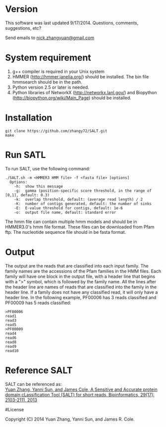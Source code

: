 # Version
This software was last updated 9/17/2014. Questions, comments, suggestions, etc?

Send emails to nick.zhangyuan@gmail.com

# System requirement
1. g++ compiler is required in your Unix system
2. HMMER (http://hmmer.janelia.org/) should be installed. The bin file hmmsearch should be in the path.
3. Python version 2.5 or later is needed.
4. Python libraries of NetworkX (http://networkx.lanl.gov/) and Biopython (http://biopython.org/wiki/Main_Page) should be installed.

# Installation
```
git clone https://github.com/zhangy72/SALT.git  
make  
```

# Run SATL
To run SALT, use the following command:   
```
./SALT.sh -m <HMMER3 HMM file> -f <fasta file> [options]  
  Options:
    -h:  show this message 
    -g:  gamma (position-specific score threshold, in the range of [0,1], default: 0.3)  
    -k:  overlap threshold, default: (average read length) / 2  
    -K:  number of contigs generated, default: the number of sinks  
    -E:  E-value threshold for contigs, default: 1e-6  
    -o:  output file name, default: standard error  
```

The hmm file can contain multiple hmm models and should be in HMMER3.0's hmm file format. These files can be downloaded from Pfam ftp. The nucleotide sequence file should in be fasta format.
 
# Output
The output are the reads that are classified into each input family. The family names are the accessions of the Pfam families in the HMM files. Each family will have one block in the output file, with a header line that begins with a ">" symbol, which is followed by the family name. All the lines after the header line are names of reads that are classified into the family in the header line. If a family does not have any classified read, it will only have a header line. In the following example, PF00006 has 3 reads classified and PF00009 has 5 reads classified:
```
>PF00006  
read1 
read3 
read5  
>PF00009  
read4  
read6  
read8  
read9  
read10  
```

# Reference SALT

SALT can be referenced as:   
<a href="http://bioinformatics.oxfordjournals.org/content/29/17/2103.long">Yuan Zhang, Yanni Sun, and James Cole, A Sensitive and Accurate protein domain cLassification Tool (SALT) for short reads, Bioinformatics, 29(17): 2103-2111, 2013</a>

#License

Copyright (C) 2014 Yuan Zhang, Yanni Sun, and James R. Cole.
